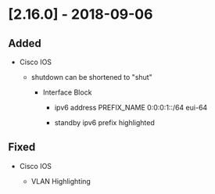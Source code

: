 # [2.16.0] - 2018-09-06

## Added

  - Cisco IOS

    - shutdown can be shortened to "shut"
      
      - Interface Block
      
        - ipv6 address PREFIX_NAME 0:0:0:1::/64 eui-64

        - standby ipv6 prefix highlighted

## Fixed

  - Cisco IOS

    - VLAN Highlighting

